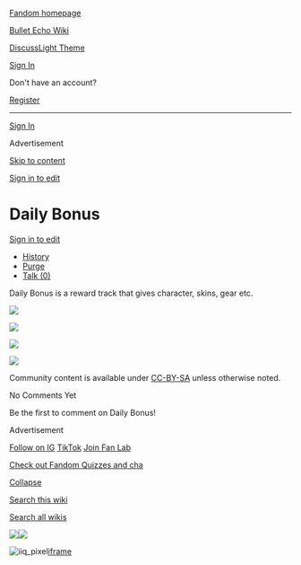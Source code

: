 [Fandom homepage](https://www.fandom.com/)

[Bullet Echo Wiki](https://bullet-echo.fandom.com/)

[Discuss](https://bullet-echo.fandom.com/f "Discuss")[Light Theme](https://bullet-echo.fandom.com/wiki/Daily_Bonus# "Light Theme")

[Sign In](https://auth.fandom.com/signin?source=mw&redirect=https%3A%2F%2Fbullet-echo.fandom.com%2Fwiki%2FDaily_Bonus)

Don't have an account?

[Register](https://auth.fandom.com/register?source=mw&redirect=https%3A%2F%2Fbullet-echo.fandom.com%2Fwiki%2FDaily_Bonus)

* * *

[Sign In](https://auth.fandom.com/signin?source=mw&redirect=https%3A%2F%2Fbullet-echo.fandom.com%2Fwiki%2FDaily_Bonus)

Advertisement

[Skip to content](https://bullet-echo.fandom.com/wiki/Daily_Bonus#page-header)

[Sign in to edit](https://auth.fandom.com/signin?redirect=https%3A%2F%2Fbullet-echo.fandom.com%2Fwiki%2FDaily_Bonus%3Fveaction%3Dedit&uselang=en)

# Daily Bonus

[Sign in to edit](https://auth.fandom.com/signin?redirect=https%3A%2F%2Fbullet-echo.fandom.com%2Fwiki%2FDaily_Bonus%3Fveaction%3Dedit&uselang=en)

- [History](https://bullet-echo.fandom.com/wiki/Daily_Bonus?action=history)
- [Purge](https://bullet-echo.fandom.com/wiki/Daily_Bonus?action=purge)
- [Talk (0)](https://bullet-echo.fandom.com/wiki/Talk:Daily_Bonus?action=edit&redlink=1)

Daily Bonus is a reward track that gives character, skins, gear etc.

[![](https://static.wikia.nocookie.net/bullet-echo/images/e/e3/Daily_bonus_1.jpg/revision/latest/scale-to-width-down/185?cb=20241220163541)](https://bullet-echo.fandom.com/wiki/File:Daily_bonus_1.jpg "Daily bonus 1.jpg (453 KB)")

[![](https://static.wikia.nocookie.net/bullet-echo/images/8/8d/Daily_bonus_4.jpg/revision/latest/scale-to-width-down/185?cb=20241220163544)](https://bullet-echo.fandom.com/wiki/File:Daily_bonus_4.jpg "Daily bonus 4.jpg (494 KB)")

[![](https://static.wikia.nocookie.net/bullet-echo/images/8/88/Daily_bonus_2.jpg/revision/latest/scale-to-width-down/185?cb=20241220163544)](https://bullet-echo.fandom.com/wiki/File:Daily_bonus_2.jpg "Daily bonus 2.jpg (616 KB)")

[![](https://static.wikia.nocookie.net/bullet-echo/images/2/28/Daily_bonus_3.jpg/revision/latest/scale-to-width-down/185?cb=20241220163544)](https://bullet-echo.fandom.com/wiki/File:Daily_bonus_3.jpg "Daily bonus 3.jpg (625 KB)")

Community content is available under [CC-BY-SA](https://www.fandom.com/licensing) unless otherwise noted.

No Comments Yet

Be the first to comment on Daily Bonus!

Advertisement

[Follow on IG](https://bit.ly/FandomIG) [TikTok](https://bit.ly/TikTokFandom) [Join Fan Lab](https://bit.ly/FanLabWikiBar)

[Check out Fandom Quizzes and cha](https://bit.ly/WBTrivia2)

[Collapse](https://bullet-echo.fandom.com/wiki/Daily_Bonus# "Collapse")

[Search this wiki](https://bullet-echo.fandom.com/wiki/Special:Search?scope=internal&query=&h=1&isFromHighlightActions=on)

[Search all wikis](https://bullet-echo.fandom.com/wiki/Special:Search?scope=cross-wiki&query=&h=1&isFromHighlightActions=on)

![](https://idsync.rlcdn.com/712315.gif?partner_uid=8721107f-8e75-428f-93cf-7f0561cd06d6)![](https://pixel.tapad.com/idsync/ex/receive?partner_id=3442&partner_device_id=8721107f-8e75-428f-93cf-7f0561cd06d6&partner_url=https://services.fandom.com/identity-storage/external/experian/receiveid/37dfd8b2-62a9-4e09-b0c6-b87911c2c87f?id=${TA_DEVICE_ID}&partner=TAPAD)

![iiq_pixel](https://sync.intentiq.com/profiles_engine/ProfilesEngineServlet?at=20&mi=10&secure=1&dpi=1187275693&iiqidtype=2&iiqpcid=f47ff228-b3a4-02d7-bebb-b61c5dc16ff7&iiqpciddate=1745205129018&tsrnd=582_1745205129033&vrref=fandom.com&jsver=6.07&dw=1280&dh=1024&dpr=1&lan=en-US&testPercentage=97&testGroup=A&uh=%7B%220%22%3A%22%5C%22Google%20Chrome%5C%22%3Bv%3D%5C%22135%5C%22%2C%20%5C%22Not-A.Brand%5C%22%3Bv%3D%5C%228%5C%22%2C%20%5C%22Chromium%5C%22%3Bv%3D%5C%22135%5C%22%22%2C%221%22%3A%22%3F0%22%2C%222%22%3A%22%5C%22Linux%20x86_64%5C%22%22%2C%223%22%3A%22%5C%22x86%5C%22%22%2C%224%22%3A%22%5C%2264%5C%22%22%2C%226%22%3A%22%5C%226.6.72%5C%22%22%2C%227%22%3A%22%3F0%22%2C%228%22%3A%22%5C%22Google%20Chrome%5C%22%3Bv%3D%5C%22135.0.7049.95%5C%22%2C%20%5C%22Not-A.Brand%5C%22%3Bv%3D%5C%228.0.0.0%5C%22%2C%20%5C%22Chromium%5C%22%3Bv%3D%5C%22135.0.7049.95%5C%22%22%7D&gdpr=0)[iframe](https://www.fandom.com/silver-surfer.html)